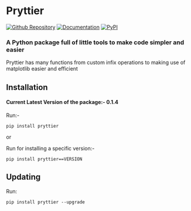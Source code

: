 # Pryttier

[![Github Repository](https://img.shields.io/badge/Github%20Repository-db6038)](https://github.com/HussuBro010/Pryttier/)
[![Documentation](https://img.shields.io/badge/Documentation-db7d38)](https://github.com/HussuBro010/Pryttier/wiki)
[![PyPI](https://img.shields.io/badge/PyPi-dba738)](https://pypi.org/project/pryttier/)
### A Python package full of little tools to make code simpler and easier

Pryttier has many functions from custom infix operations to making use of matplotlib easier and efficient

## Installation

#### Current Latest Version of the package:- 0.1.4

Run:-

```commandline
pip install pryttier
```

or

Run for installing a specific version:-

```commandline
pip install pryttier==VERSION
```

## Updating

Run:

```commandline
pip install pryttier --upgrade
```